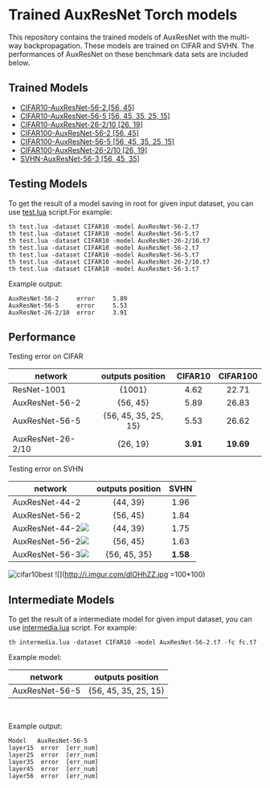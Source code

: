 # Trained AuxResNet Torch models #
This repository contains the trained models of AuxResNet with the multi-way backpropagation. These models are trained on CIFAR and SVHN. The performances of AuxResNet on these benchmark data sets are included below.

## Trained Models ##
- [CIFAR10-AuxResNet-56-2 [56, 45]](http://baidu.com "AuxResNet-56-2")
- [CIFAR10-AuxResNet-56-5 [56, 45, 35, 25, 15]](http://baidu.com "AuxResNet-56-5")
- [CIFAR10-AuxResNet-26-2/10 [26, 19]](http://baidu.com "AuxResNet-26-2/10")
- [CIFAR100-AuxResNet-56-2 [56, 45]](http://baidu.com "AuxResNet-56-2")
- [CIFAR100-AuxResNet-56-5 [56, 45, 35, 25, 15]](http://baidu.com "AuxResNet-56-5")
- [CIFAR100-AuxResNet-26-2/10 [26, 19]](http://baidu.com "AuxResNet-26-2/10")
- [SVHN-AuxResNet-56-3 [56, 45, 35]](http://baidu.com "AuxResNet-56-3")

## Testing Models ##
To get the result of a model saving in root for given input dataset, you can use [test.lua]() script.For example:&nbsp;&nbsp;

```
th test.lua -dataset CIFAR10 -model AuxResNet-56-2.t7
th test.lua -dataset CIFAR10 -model AuxResNet-56-5.t7
th test.lua -dataset CIFAR10 -model AuxResNet-26-2/10.t7
th test.lua -dataset CIFAR10 -model AuxResNet-56-2.t7
th test.lua -dataset CIFAR10 -model AuxResNet-56-5.t7
th test.lua -dataset CIFAR10 -model AuxResNet-26-2/10.t7
th test.lua -dataset CIFAR10 -model AuxResNet-56-3.t7
```

Example output:&nbsp;&nbsp;
```
AuxResNet-56-2     error     5.89
AuxResNet-56-5     error     5.53
AuxResNet-26-2/10  error     3.91
```

## Performance ##
Testing error on CIFAR

| network       | outputs position | CIFAR10 | CIFAR100  |
| ------------- |:-------------:|:-------------:|:-----:|
| ResNet-1001| {1001} | 4.62 | 22.71 |
| AuxResNet-56-2| {56, 45} | 5.89 | 26.83 |
| AuxResNet-56-5| {56, 45, 35, 25, 15} | 5.53      | 26.62 |
| AuxResNet-26-2/10| {26, 19} | **3.91** | **19.69** |

Testing error on SVHN

| network        | outputs position | SVHN  |
| ------------- |:-------------:|:-----:|
| AuxResNet-44-2      | {44, 39} | 1.96 |
| AuxResNet-56-2      | {56, 45} | 1.84 |
| AuxResNet-44-2<img src="http://chart.googleapis.com/chart?cht=tx&chl=^\dagger" style="border:none;">      | {44, 39} | 1.75 |
| AuxResNet-56-2<img src="http://chart.googleapis.com/chart?cht=tx&chl=^\dagger" style="border:none;"> | {56, 45} | 1.63 |
| AuxResNet-56-3<img src="http://chart.googleapis.com/chart?cht=tx&chl=^\dagger" style="border:none;"> | {56, 45, 35} | **1.58** |

![cifar10best](http://i.imgur.com/dlOHhZZ.jpg)
![](http://i.imgur.com/dlOHhZZ.jpg =100*100)

## Intermediate Models ##

To get the result of a intermediate model for given imput dataset, you can use [intermedia.lua]() script. For example:&nbsp;&nbsp;
```
th intermedia.lua -dataset CIFAR10 -model AuxResNet-56-2.t7 -fc fc.t7
```

Example model:&nbsp;&nbsp;

| network       | outputs position |
| ------------- |:-------------:|
| AuxResNet-56-5| {56, 45, 35, 25, 15} |

&nbsp;&nbsp;

Example output: &nbsp;&nbsp;
```
Model   AuxResNet-56-5
layer15  error  [err_num]
layer25  error  [err_num]
layer35  error  [err_num]
layer45  error  [err_num]
layer56  error  [err_num]
```

